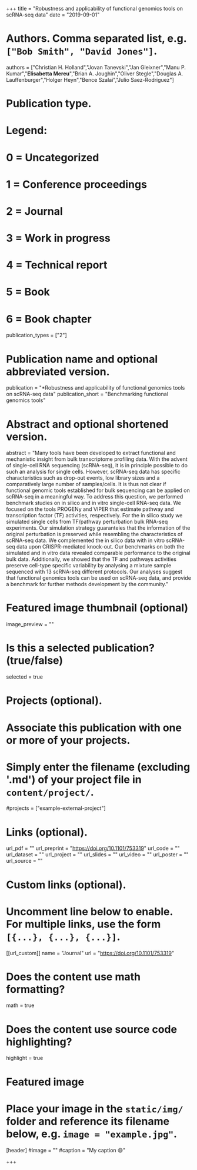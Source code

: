 +++
title = "Robustness and applicability of functional genomics tools on scRNA-seq data"
date = "2019-09-01"

# Authors. Comma separated list, e.g. `["Bob Smith", "David Jones"]`.

authors = ["Christian H. Holland","Jovan Tanevski","Jan Gleixner","Manu P. Kumar","**Elisabetta Mereu**","Brian A. Joughin","Oliver Stegle","Douglas A. Lauffenburger","Holger Heyn","Bence Szalai","Julio Saez-Rodriguez"]



# Publication type.
# Legend:
# 0 = Uncategorized
# 1 = Conference proceedings
# 2 = Journal
# 3 = Work in progress
# 4 = Technical report
# 5 = Book
# 6 = Book chapter
publication_types = ["2"]

# Publication name and optional abbreviated version.
publication = "*Robustness and applicability of functional genomics tools on scRNA-seq data"
publication_short = "Benchmarking functional genomics tools"


# Abstract and optional shortened version.
abstract = "Many tools have been developed to extract functional and mechanistic insight from bulk transcriptome profiling data. With the advent of single-cell RNA sequencing (scRNA-seq), it is in principle possible to do such an analysis for single cells. However, scRNA-seq data has specific characteristics such as drop-out events, low library sizes and a comparatively large number of samples/cells. It is thus not clear if functional genomic tools established for bulk sequencing can be applied on scRNA-seq in a meaningful way. To address this question, we performed benchmark studies on in silico and in vitro single-cell RNA-seq data. We focused on the tools PROGENy and VIPER that estimate pathway and transcription factor (TF) activities, respectively. For the in silico study we simulated single cells from TF/pathway perturbation bulk RNA-seq experiments. Our simulation strategy guaranteies that the information of the original perturbation is preserved while resembling the characteristics of scRNA-seq data. We complemented the in silico data with in vitro scRNA-seq data upon CRISPR-mediated knock-out. Our benchmarks on both the simulated and in vitro data revealed comparable performance to the original bulk data. Additionally, we showed that the TF and pathways activities preserve cell-type specific variability by analysing a mixture sample sequenced with 13 scRNA-seq different protocols. Our analyses suggest that functional genomics tools can be used on scRNA-seq data, and provide a benchmark for further methods development by the community."

# Featured image thumbnail (optional)
image_preview = ""

# Is this a selected publication? (true/false)
selected = true

# Projects (optional).
#   Associate this publication with one or more of your projects.
#   Simply enter the filename (excluding '.md') of your project file in `content/project/`.
#projects = ["example-external-project"]

# Links (optional).
url_pdf = ""
url_preprint = "https://doi.org/10.1101/753319"
url_code = ""
url_dataset = ""
url_project = ""
url_slides = ""
url_video = ""
url_poster = ""
url_source = ""

# Custom links (optional).
#   Uncomment line below to enable. For multiple links, use the form `[{...}, {...}, {...}]`.
[[url_custom]]
name = "Journal"
url = "https://doi.org/10.1101/753319"

# Does the content use math formatting?
math = true

# Does the content use source code highlighting?
highlight = true
  
# Featured image
# Place your image in the `static/img/` folder and reference its filename below, e.g. `image = "example.jpg"`.
[header]
#image = ""
#caption = "My caption :smile:"

+++


